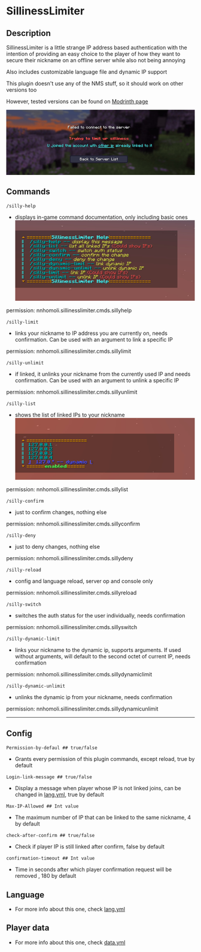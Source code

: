 # **SillinessLimiter**

## Description

SillinessLimiter is a little strange IP address based authentication with the intention of providing an easy choice to the player
of how they want to secure their nickname on an offline server while also not being annoying

Also includes customizable language file and dynamic IP support

This plugin doesn't use any of the NMS stuff, so it should work on other versions too

However, tested versions can be found on [Modrinth page](https://modrinth.com/plugin/sillinesslimiter/versions)

![kick-example.jpg](kick-example.jpg)

## Commands
```
/silly-help
```
- displays in-game command documentation, only including basic ones 
![help-example.jpg](help-example.jpg)
  
permission: nnhomoli.sillinesslimiter.cmds.sillyhelp
```
/silly-limit
```
- links your nickname to IP address you are currently on, needs confirmation. Can be used with an argument to link a specific IP

permission: nnhomoli.sillinesslimiter.cmds.sillylimit
```
/silly-unlimit
```
- if linked, it unlinks your nickname from the currently used IP and needs confirmation. Can be used with an argument to unlink a specific IP

permission: nnhomoli.sillinesslimiter.cmds.sillyunlimit
```
/silly-list
```
- shows the list of linked IPs to your nickname
![](list-example.jpg)

permission: nnhomoli.sillinesslimiter.cmds.sillylist
```
/silly-confirm
```
- just to confirm changes, nothing else

permission: nnhomoli.sillinesslimiter.cmds.sillyconfirm
```
/silly-deny
```
- just to deny changes, nothing else

permission: nnhomoli.sillinesslimiter.cmds.sillydeny
```
/silly-reload
```
- config and language reload, server op and console only

permission: nnhomoli.sillinesslimiter.cmds.sillyreload
```
/silly-switch
```
- switches the auth status for the user individually, needs confirmation

permission: nnhomoli.sillinesslimiter.cmds.sillyswitch
```
/silly-dynamic-limit
```
- links your nickname to the dynamic ip, supports arguments. If used without arguments, will default to the second octet of current IP, needs confirmation

permission: nnhomoli.sillinesslimiter.cmds.sillydynamiclimit
```
/silly-dynamic-unlimit
```
- unlinks the dynamic ip from your nickname, needs confirmation 

permission: nnhomoli.sillinesslimiter.cmds.sillydynamicunlimit
___
## **Config**

```
Permission-by-defaul ## true/false
```
- Grants every permission of this plugin commands, except reload, true by default

```
Login-link-message ## true/false
```
- Display a message when player whose IP is not linked joins, can be changed in [lang.yml](src%2Fmain%2Fresources%2Fdefault%2Flang.yml), true by default

```
Max-IP-Allowed ## Int value
```
- The maximum number of IP that can be linked to the same nickname, 4 by default

```
check-after-confirm ## true/false
```
- Check if player IP is still linked after confirm, false by default

```
confirmation-timeout ## Int value
```
- Time in seconds after which player confirmation request will be removed , 180 by default

## Language
- For more info about this one, check [lang.yml](src%2Fmain%2Fresources%2Fdefault%2Flang.yml)

## Player data
- For more info about this one, check [data.yml](src%2Fmain%2Fresources%2Fdefault%2Fdata.yml)

